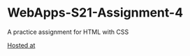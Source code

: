 # WebApps-S21-Assignment-4
A practice assignment for HTML with CSS

[Hosted at](https://github.com/44-563-Web-Apps-S21/webapps-s21-assignment-4-Goutham6172/blob/main/play.html)